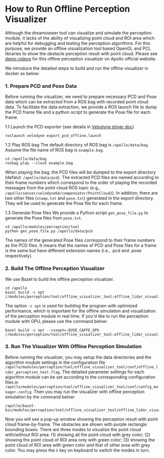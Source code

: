 # How to Run Offline Perception Visualizer

Although the dreamviewer tool can visualize and simulate the perception module, it lacks of the ability of visualizing point cloud and ROI area which are helpful for debugging and testing the perception algorithms. For this purpose, we provide an offline visualization tool based OpenGL and PCL libraries to show the obstacle perception result with point cloud. Please see [demo videos](http://apollo.auto/platform/perception.html) for this offline perception visualizer on Apollo official website.

We introduce the detailed steps to build and run the offline visualizer in docker as below:
### 1. Prepare PCD and Pose Data
Before running the visualizer, we need to prepare necessary PCD and Pose data which can be extracted from a ROS bag with recorded point cloud data. To facilitate the data extraction, we provide a ROS launch file to dump the PCD frame file and a python script to generate the Pose file for each frame.

1.1 Launch the PCD exporter (see details in [Velodyne driver doc](https://github.com/ApolloAuto/apollo/tree/master/modules/drivers/velodyne))
```
roslaunch velodyne export_pcd_offline.launch
```

1.2 Play ROS bag
The default directory of ROS bag is `/apollo/data/bag`. Assume the file name of ROS bag is `example.bag`.
```
cd /apollo/data/bag
rosbag play --clock example.bag
```
When playing the bag, the PCD files will be dumped to the export directory (defalut: `/apollo/data/pcd`). The extracted PCD files are named according to their frame numbers which correspond to the order of playing the recorded messages from the point cloud ROS topic (e.g., `/apollo/sensor/velodyne64/compensator/PointCloud2`). In addition, there are two other files (`stamp.txt` and `pose.txt`) generated in the export directory. They will be used to generate the Pose file for each frame.

1.3 Generate Pose files
We provide a Python script `gen_pose_file.py` to generate the Pose files from `pose.txt`.
```
cd /apollo/modules/perception/tool
python gen_pose_file.py /apollo/data/pcd
```
The names of the generated Pose files correspond to their frame numbers as the PCD files. It means that the names of PCD and Pose files for a frame is the same but have different extension names (i.e., .pcd and .pose respectively).

### 2. Build The Offline Perception Visualizer
We use Bazel to build the offline perception visualizer.
```
cd /apollo
bazel build -c opt //modules/perception/tool/offline_visualizer_tool:offline_lidar_visualizer_tool
```
The option `-c opt` is used for building the program with optimized performance, which is important for the offline simulation and visualization of the perception module in real time.
If you'd like to run the perception module with GPU, please use the command below:
```
bazel build -c opt --cxxopt=-DUSE_CAFFE_GPU //modules/perception/tool/offline_visualizer_tool:offline_lidar_visualizer_tool
```

### 3. Run The Visualizer With Offline Perception Simulation
Before running the visualizer, you may setup the data directories and the algorithm module settings in the configuration file `/apollo/modules/perception/tool/offline_visualizer_tool/conf/offline_lidar_perception_test.flag`. The detailed parameter settings for each algorithm module can be set according to the corresponding configuration files in `/apollo/modules/perception/tool/offline_visualizer_tool/conf/config_manager.config`. Then you may run the visualizer with offline perception simulation by the command below:
```
/apollo/bazel-bin/modules/perception/tool/offline_visualizer_tool/offline_lidar_visualizer_tool
```
Now you will see a pop-up window showing the perception result with point cloud frame-by-frame. The obstacles are shown with purple rectangle bounding boxes. There are three modes to visualize the point cloud with/without ROI area: (1) showing all the point cloud with grey color; (2) showing the point cloud of ROI area only with green color; (3) showing the point cloud of ROI area with green color and that of other area with grey color. You may press the `S` key on keyboard to switch the modes in turn.
